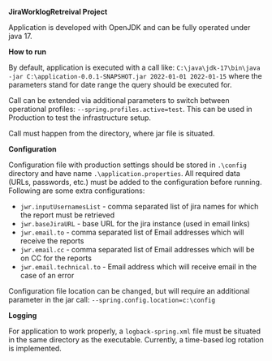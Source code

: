 **JiraWorklogRetreival Project**

Application is developed with OpenJDK and can be fully operated under java 17.

**How to run**

By default, application is executed with a call like: 
`C:\java\jdk-17\bin\java -jar C:\application-0.0.1-SNAPSHOT.jar 2022-01-01 2022-01-15`
where the parameters stand for date range the query should be executed for. 

Call can be extended via additional parameters to switch between operational profiles:
`--spring.profiles.active=test`. This can be used in Production to test the infrastructure setup.

Call must happen from the directory, where jar file is situated.

**Configuration**

Configuration file with production settings should be stored in `.\config` directory and have name `.\application.properties`.
All required data (URLs, passwords, etc.) must be added to the configuration before running.
Following are some extra configurations:
 - `jwr.inputUsernamesList` - comma separated list of jira names for which the report must be retrieved
 - `jwr.baseJiraURL` - base URL for the jira instance (used in email links)
 - `jwr.email.to` - comma separated list of Email addresses which will receive the reports
 - `jwr.email.cc` - comma separated list of Email addresses which will be on CC for the reports
 - `jwr.email.technical.to` - Email address which will receive email in the case of an error

Configuration file location can be changed, but will require an additional parameter in the jar call:
 `--spring.config.location=c:\config`

**Logging**
 
For application to work properly, a `logback-spring.xml` file must be situated in the same directory as the executable.
Currently, a time-based log rotation is implemented. 

